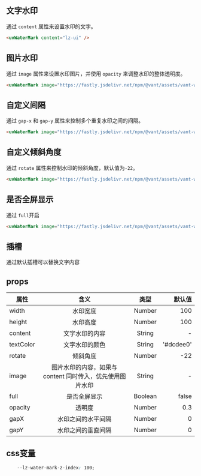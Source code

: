 <script setup>
import useCompStore from '../store/copname.js'
import { onMounted } from 'vue'
const compStore =useCompStore()

onMounted(()=>{
  compStore.updateName('water-mark')
})

</script>

## 文字水印

通过 `content` 属性来设置水印的文字。

```html
<uvWaterMark content="lz-ui" />
```

## 图片水印

通过 `image` 属性来设置水印图片，并使用 `opacity` 来调整水印的整体透明度。

```html
<uvWaterMark image="https://fastly.jsdelivr.net/npm/@vant/assets/vant-watermark.png" />
```

## 自定义间隔

通过 `gap-x` 和 `gap-y` 属性来控制多个重复水印之间的间隔。

```html
<uvWaterMark image="https://fastly.jsdelivr.net/npm/@vant/assets/vant-watermark.png" :gap-x="30" :gap-y="10" />
```

## 自定义倾斜角度

通过 `rotate` 属性来控制水印的倾斜角度，默认值为`-22`。

```html
<uvWaterMark image="https://fastly.jsdelivr.net/npm/@vant/assets/vant-watermark.png" :rotate="22" />
```

## 是否全屏显示

通过 `full`开启
```html
<uvWaterMark image="https://fastly.jsdelivr.net/npm/@vant/assets/vant-watermark.png" full />
```


## 插槽
通过默认插槽可以替换文字内容


 ## props

| 属性      |                           含义                            |  类型   |    默认值 |
| --------- | :-------------------------------------------------------: | :-----: | --------: |
| width     |                         水印宽度                          | Number  |       100 |
| height    |                         水印高度                          | Number  |       100 |
| content   |                      文字水印的内容                       | String  |         - |
| textColor |                      文字水印的颜色                       | String  | '#dcdee0' |
| rotate    |                         倾斜角度                          | Number  |       -22 |
| image     | 图片水印的内容，如果与 content 同时传入，优先使用图片水印 | String  |         - |
| full      |                       是否全屏显示                        | Boolean |     false |
| opacity   |                          透明度                           | Number  |       0.3 |
| gapX      |                    水印之间的水平间隔                     | Number  |         0 |
| gapY      |                    水印之间的垂直间隔                     | Number  |         0 |




## css变量

```css
    --lz-water-mark-z-index: 100;
```